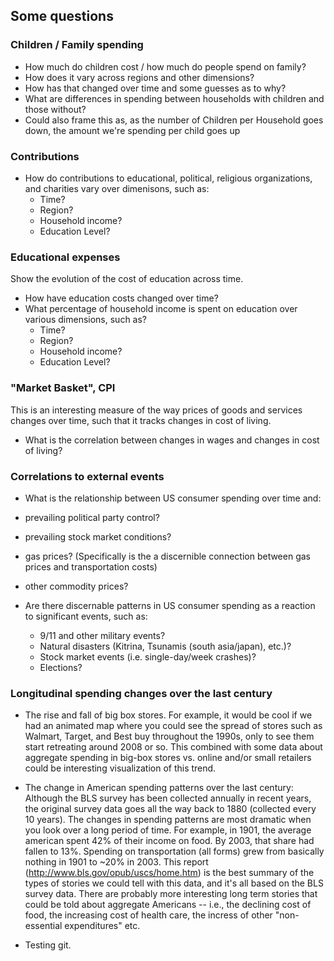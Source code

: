 ## Some questions


### Children / Family spending

* How much do children cost / how much do people spend on family?
*  How does it vary across regions and other dimensions?
* How has that changed over time and some guesses as to why?
* What are differences in spending between households with children and those without?
* Could also frame this as, as the number of Children per Household goes down, the amount we're spending per child goes up 

### Contributions

* How do contributions to educational, political, religious organizations, and charities vary over dimenisons, such as:
	*  Time?
	*  Region?
	*  Household income?
	*  Education Level?


### Educational expenses

Show the evolution of the cost of education across time.

* How have education costs changed over time?
* What percentage of household income is spent on education over various dimensions, such as?
	*  Time?
	*  Region?
	*  Household income?
	*  Education Level?



### "Market Basket", CPI

This is an interesting measure of the way prices of goods and services changes over time, such that it tracks 
changes in cost of living. 
* What is the correlation between changes in wages and changes in cost of living? 


### Correlations to external events

* What is the relationship between US consumer spending over time and:
 * prevailing political party control?
 * prevailing stock market conditions?
 * gas prices? (Specifically is the a discernible connection between gas prices and transportation costs) 
 * other commodity prices?

* Are there discernable patterns in US consumer spending as a reaction to significant events, such as:
	* 9/11 and other military events?
	* Natural disasters (Kitrina, Tsunamis (south asia/japan), etc.)?
	* Stock market events (i.e. single-day/week crashes)?
	* Elections?
	
### Longitudinal spending changes over the last century  

* The rise and fall of big box stores. For example, it would be cool if we had an animated map where you could see the spread of stores such as Walmart, Target, and Best buy throughout the 1990s, only to see them start retreating around 2008 or so. This combined with some data about aggregate spending in big-box stores vs. online and/or small retailers could be interesting visualization of this trend. 

* The change in American spending patterns over the last century: Although the BLS survey has been collected annually in recent years, the original survey data goes all the way back to 1880 (collected every 10 years). The changes in spending patterns are most dramatic when you look over a long period of time. For example, in 1901, the average american spent 42% of their income on food. By 2003, that share had fallen to 13%. Spending on transportation (all forms) grew from basically nothing in 1901 to ~20% in 2003. This report (http://www.bls.gov/opub/uscs/home.htm) is the best summary of the types of stories we could tell with this data, and it's all based on the BLS survey data.  There are probably more interesting long term stories that could be told about aggregate Americans -- i.e., the declining cost of food, the increasing cost of health care, the incress of other "non-essential expenditures" etc. 

* Testing git. 



 
 

